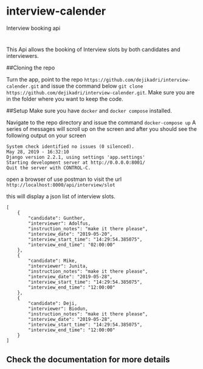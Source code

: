 # interview-calender
Interview booking api
#
This Api allows the booking of Interview slots by both candidates and interviewers.

##Cloning the repo

Turn the app, point to the repo `https://github.com/dejikadri/interview-calender.git` and issue the command below
`git clone https://github.com/dejikadri/interview-calender.git`. Make sure you are in the folder where you want to keep the code.

##Setup
Make sure you have `docker` and `docker compose`  installed.


Navigate to the repo directory and issue the command `docker-compose up`
A series of messages will scroll up on the screen and after you should see the following output on your screen
``` 
System check identified no issues (0 silenced).
May 28, 2019 - 16:32:10
Django version 2.2.1, using settings 'app.settings'
Starting development server at http://0.0.0.0:8001/
Quit the server with CONTROL-C.
```

open a browser of use postman to visit the url `http://localhost:8000/api/interview/slot`

this will display a json list of interview slots.
``` 
[
    {
        "candidate": Gunther,
        "interviewer": Adolfus,
        "instruction_notes": "make it there please",
        "interview_date": "2019-05-20",
        "interview_start_time": "14:29:54.385075",
        "interview_end_time": "02:00:00"
    },
    {
        "candidate": Mike,
        "interviewer": Junita,
        "instruction_notes": "make it there please",
        "interview_date": "2019-05-28",
        "interview_start_time": "14:29:54.385075",
        "interview_end_time": "12:00:00"
    },
    {
        "candidate": Deji,
        "interviewer": Biodun,
        "instruction_notes": "make it there please",
        "interview_date": "2019-05-28",
        "interview_start_time": "14:29:54.385075",
        "interview_end_time": "12:00:00"
    }
]
```

## Check the documentation for more details